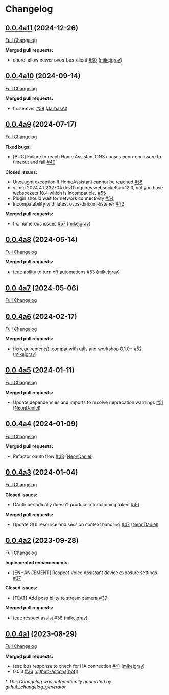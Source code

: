 # Changelog

## [0.0.4a11](https://github.com/OpenVoiceOS/ovos-PHAL-plugin-homeassistant/tree/0.0.4a11) (2024-12-26)

[Full Changelog](https://github.com/OpenVoiceOS/ovos-PHAL-plugin-homeassistant/compare/0.0.4a10...0.0.4a11)

**Merged pull requests:**

- chore: allow newer ovos-bus-client [\#60](https://github.com/OpenVoiceOS/ovos-PHAL-plugin-homeassistant/pull/60) ([mikejgray](https://github.com/mikejgray))

## [0.0.4a10](https://github.com/OpenVoiceOS/ovos-PHAL-plugin-homeassistant/tree/0.0.4a10) (2024-09-14)

[Full Changelog](https://github.com/OpenVoiceOS/ovos-PHAL-plugin-homeassistant/compare/0.0.4a9...0.0.4a10)

**Merged pull requests:**

- fix:semver [\#59](https://github.com/OpenVoiceOS/ovos-PHAL-plugin-homeassistant/pull/59) ([JarbasAl](https://github.com/JarbasAl))

## [0.0.4a9](https://github.com/OpenVoiceOS/ovos-PHAL-plugin-homeassistant/tree/0.0.4a9) (2024-07-17)

[Full Changelog](https://github.com/OpenVoiceOS/ovos-PHAL-plugin-homeassistant/compare/0.0.4a8...0.0.4a9)

**Fixed bugs:**

- \[BUG\] Failure to reach Home Assistant DNS causes neon-enclosure to timeout and fail [\#40](https://github.com/OpenVoiceOS/ovos-PHAL-plugin-homeassistant/issues/40)

**Closed issues:**

- Uncaught exception if HomeAssistant cannot be reached [\#56](https://github.com/OpenVoiceOS/ovos-PHAL-plugin-homeassistant/issues/56)
- yt-dlp 2024.4.1.232704.dev0 requires websockets\>=12.0, but you have websockets 10.4 which is incompatible. [\#55](https://github.com/OpenVoiceOS/ovos-PHAL-plugin-homeassistant/issues/55)
- Plugin should wait for network connectivity [\#54](https://github.com/OpenVoiceOS/ovos-PHAL-plugin-homeassistant/issues/54)
- Incompatability with latest ovos-dinkum-listener [\#42](https://github.com/OpenVoiceOS/ovos-PHAL-plugin-homeassistant/issues/42)

**Merged pull requests:**

- fix: numerous issues [\#57](https://github.com/OpenVoiceOS/ovos-PHAL-plugin-homeassistant/pull/57) ([mikejgray](https://github.com/mikejgray))

## [0.0.4a8](https://github.com/OpenVoiceOS/ovos-PHAL-plugin-homeassistant/tree/0.0.4a8) (2024-05-14)

[Full Changelog](https://github.com/OpenVoiceOS/ovos-PHAL-plugin-homeassistant/compare/0.0.4a7...0.0.4a8)

**Merged pull requests:**

- feat: ability to turn off automations [\#53](https://github.com/OpenVoiceOS/ovos-PHAL-plugin-homeassistant/pull/53) ([mikejgray](https://github.com/mikejgray))

## [0.0.4a7](https://github.com/OpenVoiceOS/ovos-PHAL-plugin-homeassistant/tree/0.0.4a7) (2024-05-06)

[Full Changelog](https://github.com/OpenVoiceOS/ovos-PHAL-plugin-homeassistant/compare/0.0.4a6...0.0.4a7)

## [0.0.4a6](https://github.com/OpenVoiceOS/ovos-PHAL-plugin-homeassistant/tree/0.0.4a6) (2024-02-17)

[Full Changelog](https://github.com/OpenVoiceOS/ovos-PHAL-plugin-homeassistant/compare/0.0.4a5...0.0.4a6)

**Merged pull requests:**

- fix\(requirements\): compat with utils and workshop 0.1.0+ [\#52](https://github.com/OpenVoiceOS/ovos-PHAL-plugin-homeassistant/pull/52) ([mikejgray](https://github.com/mikejgray))

## [0.0.4a5](https://github.com/OpenVoiceOS/ovos-PHAL-plugin-homeassistant/tree/0.0.4a5) (2024-01-11)

[Full Changelog](https://github.com/OpenVoiceOS/ovos-PHAL-plugin-homeassistant/compare/0.0.4a4...0.0.4a5)

**Merged pull requests:**

- Update dependencies and imports to resolve deprecation warnings [\#51](https://github.com/OpenVoiceOS/ovos-PHAL-plugin-homeassistant/pull/51) ([NeonDaniel](https://github.com/NeonDaniel))

## [0.0.4a4](https://github.com/OpenVoiceOS/ovos-PHAL-plugin-homeassistant/tree/0.0.4a4) (2024-01-09)

[Full Changelog](https://github.com/OpenVoiceOS/ovos-PHAL-plugin-homeassistant/compare/0.0.4a3...0.0.4a4)

**Merged pull requests:**

- Refactor oauth flow [\#48](https://github.com/OpenVoiceOS/ovos-PHAL-plugin-homeassistant/pull/48) ([NeonDaniel](https://github.com/NeonDaniel))

## [0.0.4a3](https://github.com/OpenVoiceOS/ovos-PHAL-plugin-homeassistant/tree/0.0.4a3) (2024-01-04)

[Full Changelog](https://github.com/OpenVoiceOS/ovos-PHAL-plugin-homeassistant/compare/0.0.4a2...0.0.4a3)

**Closed issues:**

- OAuth periodically doesn't produce a functioning token [\#46](https://github.com/OpenVoiceOS/ovos-PHAL-plugin-homeassistant/issues/46)

**Merged pull requests:**

- Update GUI resource and session context handling [\#47](https://github.com/OpenVoiceOS/ovos-PHAL-plugin-homeassistant/pull/47) ([NeonDaniel](https://github.com/NeonDaniel))

## [0.0.4a2](https://github.com/OpenVoiceOS/ovos-PHAL-plugin-homeassistant/tree/0.0.4a2) (2023-09-28)

[Full Changelog](https://github.com/OpenVoiceOS/ovos-PHAL-plugin-homeassistant/compare/0.0.4a1...0.0.4a2)

**Implemented enhancements:**

- \[ENHANCEMENT\] Respect Voice Assistant device exposure settings [\#37](https://github.com/OpenVoiceOS/ovos-PHAL-plugin-homeassistant/issues/37)

**Closed issues:**

- \[FEAT\] Add possibility to stream camera [\#39](https://github.com/OpenVoiceOS/ovos-PHAL-plugin-homeassistant/issues/39)

**Merged pull requests:**

- feat: respect assist [\#38](https://github.com/OpenVoiceOS/ovos-PHAL-plugin-homeassistant/pull/38) ([mikejgray](https://github.com/mikejgray))

## [0.0.4a1](https://github.com/OpenVoiceOS/ovos-PHAL-plugin-homeassistant/tree/0.0.4a1) (2023-08-29)

[Full Changelog](https://github.com/OpenVoiceOS/ovos-PHAL-plugin-homeassistant/compare/0.0.3...0.0.4a1)

**Merged pull requests:**

- feat: bus response to check for HA connection [\#41](https://github.com/OpenVoiceOS/ovos-PHAL-plugin-homeassistant/pull/41) ([mikejgray](https://github.com/mikejgray))
- 0.0.3 [\#36](https://github.com/OpenVoiceOS/ovos-PHAL-plugin-homeassistant/pull/36) ([github-actions[bot]](https://github.com/apps/github-actions))



\* *This Changelog was automatically generated by [github_changelog_generator](https://github.com/github-changelog-generator/github-changelog-generator)*
